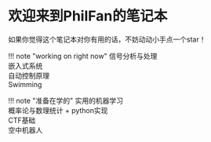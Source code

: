 # 欢迎来到PhilFan的笔记本



如果你觉得这个笔记本对你有用的话，不妨动动小手点一个star！


!!! note "working on right now"
	信号分析与处理<br>
    嵌入式系统<br>
    自动控制原理<br>
    Swimming<br>

!!! note "准备在学的"
    实用的机器学习<br>
    概率论与数理统计 + python实现<br>
    CTF基础<br>
    空中机器人<br>
    
    
